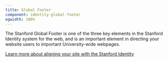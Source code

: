 ```yaml
---
title: Global Footer
component: identity-global-footer
egwidth: 100%
---
```

The Stanford Global Footer is one of the three key elements in the Stanford Identity system for the web, and is an important element in directing your website users to important University-wide webpages. 

[Learn more about aligning your site with the Stanford Identity](https://elegant-poitras-87214a.netlify.app/page/brand-design-elements-brand/)
